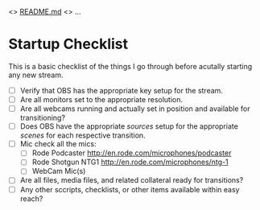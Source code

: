 <> [README.md](README.md) <> ...

# Startup Checklist

This is a basic checklist of the things I go through before acutally starting any new stream.

 - [ ] Verify that OBS has the appropriate key setup for the stream.
 - [ ] Are all monitors set to the appropriate resolution.
 - [ ] Are all webcams running and actually set in position and available for transitioning?
 - [ ] Does OBS have the appropriate *sources* setup for the appropriate *scenes* for each respective transition.
 - [ ] Mic check all the mics:
    - [ ] Rode Podcaster http://en.rode.com/microphones/podcaster
    - [ ] Rode Shotgun NTG1 http://en.rode.com/microphones/ntg-1
    - [ ] WebCam Mic(s)
 - [ ] Are all files, media files, and related collateral ready for transitions?
 - [ ] Any other sccripts, checklists, or other items available within easy reach?
